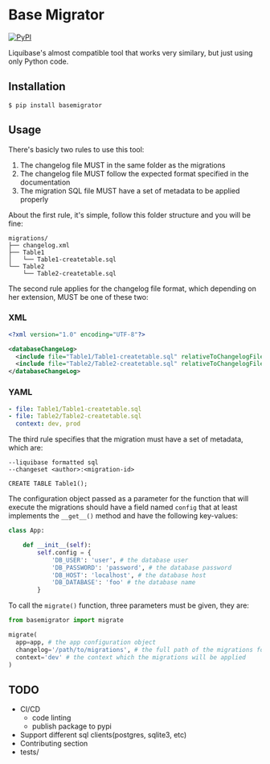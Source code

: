 # Base Migrator

[![PyPI](https://img.shields.io/pypi/v/basemigrator)](https://pypi.python.org/pypi/basemigrator)

Liquibase's almost compatible tool that works very similary, but just using only Python code.



## Installation

```
$ pip install basemigrator
```

## Usage

There's basicly two rules to use this tool:

1. The changelog file MUST in the same folder as the migrations
2. The changelog file MUST follow the expected format specified in the documentation
3. The migration SQL file MUST have a set of metadata to be applied properly

About the first rule, it's simple, follow this folder structure and you will be fine:

```
migrations/
├── changelog.xml
├── Table1
│   └── Table1-createtable.sql
└── Table2
    └── Table2-createtable.sql
```

The second rule applies for the changelog file format, which depending on her extension, MUST be one of these two:

### XML

```xml
<?xml version="1.0" encoding="UTF-8"?>

<databaseChangeLog>
  <include file="Table1/Table1-createtable.sql" relativeToChangelogFile="true" />
  <include file="Table2/Table2-createtable.sql" relativeToChangelogFile="dev, prod" />
</databaseChangeLog>
```

### YAML

```yaml
- file: Table1/Table1-createtable.sql
- file: Table2/Table2-createtable.sql
  context: dev, prod
```

The third rule specifies that the migration must have a set of metadata, which are:

```
--liquibase formatted sql
--changeset <author>:<migration-id>

CREATE TABLE Table1();
```

The configuration object passed as a parameter for the function that will execute the migrations should have a field named `config` that at least 
implements the `__get__()` method and have the following key-values:

```python
class App:

    def __init__(self):
        self.config = {
            'DB_USER': 'user', # the database user
            'DB_PASSWORD': 'password', # the database password
            'DB_HOST': 'localhost', # the database host
            'DB_DATABASE': 'foo' # the database name
        }
```

To call the `migrate()` function, three parameters must be given, they are:

```python
from basemigrator import migrate

migrate(
  app=app, # the app configuration object
  changelog='/path/to/migrations', # the full path of the migrations folder
  context='dev' # the context which the migrations will be applied
)
```


## TODO

- CI/CD
  - code linting
  - publish package to pypi
- Support different sql clients(postgres, sqlite3, etc)
- Contributing section
- tests/